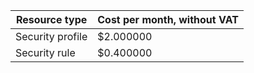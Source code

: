 | Resource type | Cost per month, without VAT |
| --- | --- |
| Security profile | $2.000000 |
| Security rule | $0.400000 |